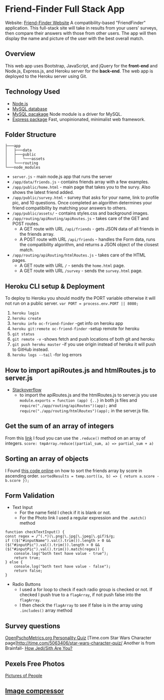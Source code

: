 # Friend-Finder Full Stack App
Website: [Friend-Finder Website](https://oc-friend-finder.herokuapp.com)
A compatibility-based "FriendFinder" application. This full-stack site will take in results from your users' surveys, then compare their answers with those from other users. The app will then display the name and picture of the user with the best overall match.

## Overview
This web app uses Bootstrap, JavaScript, and jQuery for the **front-end** and Node.js, Express.js, and Heroku server for the **back-end**. The web app is deployed to the Heroku server using Git.

## Technology Used
* [Node.js](https://nodejs.org/)
* [MySQL database](https://www.mysql.com/)
* [MySQL pacakage](https://www.npmjs.com/package/mysql) Node module is a driver for MySQL. 
* [Express package](https://www.npmjs.com/package/express) Fast, unopinionated, minimalist web framework.

## Folder Structure
```
├───app
│   ├───data
│   ├───public
│   │   └───assets
│   └───routing
└───node_modules
```
* `server.js` - main node.js app that runs the server
* `/app/data/friends.js` - contains friends array with a few examples.
* `/app/public/home.html` - main page that takes you to the survy. Also shows the latest friend added.
* `/app/public/survey.html` - survey that asks for your name, link to profile pic, and 10 questions. Once completed an algorithm determines your friend compatibility by matching your answers to others.
* `/app/public/assets/` - contains styles.css and background images.
* `/app/routing/apiRouting/apiRoutes.js` - takes care of the GET and POST routes.
    * A GET route with URL `/api/friends` - gets JSON data of all friends in the friends array.
    * A POST route with URL `/api/friends` - handles the Form data, runs the compatibility algorithm, and returns a JSON object of the closest match.
* `/app/routing/apiRouting/htmlRoutes.js` - takes care of the HTML pages.
    * A GET route with URL `/` - sends the `home.html` page.
    * A GET route with URL `/survey` - sends the `survey.html` page.

## Heroku CLI setup & Deployment
To deploy to Heroku you should modify the PORT variable otherwise it will not run on a public server.
`var PORT = process.env.PORT || 8080;`
1. `heroku login`
2. `heroku create`
3. `heroku info oc-friend-finder` -get info on heroku app
4. `heroku git:remote oc-friend-finder` -setup remote for heroku
5. `git status`
6. `git remote -v` -shows fetch and push locations of both git and heroku
7. `git push heroku master` -if you use origin instead of heroku it will push to GitHub instead.
8. `heroku logs --tail` -for log errors

## How to import apiRoutes.js and htmlRoutes.js to server.js
* [Stackoverflow](https://stackoverflow.com/questions/10090414/express-how-to-pass-app-instance-to-routes-from-a-different-file)
    * to import the apiRoutes.js and the htmlRoutes.js to server.js you use `module.exports = function (app) {..}` in both js files and `require("./app/routing/apiRoutes")(app);` and `require("./app/routing/htmlRoutes")(app);` in the server.js file.

## Get the sum of an array of integers
From this [link](https://www.w3resource.com/javascript-exercises/javascript-array-exercise-23.php) I foud you can use the `.reduce()` method on an array of integers.
`score: tmpArray.reduce((partial_sum, a) => partial_sum + a)`

## Sorting an array of objects
I Found [this code online](http://www.javascriptkit.com/javatutors/arraysort2.shtml) on how to sort the friends array by score in ascending order.
`sortedResults = temp.sort((a, b) => { return a.score - b.score });`

## Form Validation
* Text Input
    * For the name field I check if it is blank or not. 
    * For the Photo link I used a regular expression and the `.match()` method
```
function checkTextInput() {
const regex = /^(.*)(\.png|\.jpg|\.jpeg|\.gif)$/g;
if (($("#inputName").val().trim()).length > 0 && ($("#inputPic").val().trim()).length > 0 && ($("#inputPic").val().trim()).match(regex)) {
    console.log("both text have value - true");
    return true;
} else {
    console.log("both text have value - false");
    return false;
}
```
* Radio Buttons
    * I used a for loop to check if each radio group is checked or not. If checked I push true to a `flagArray`, if not push false into the `flagArray`.
    * I then check the `flagArray` to see if false is in the array using `.includes()` array method


## Survey questions
[OpenPschoMetrics.org Personality Quiz](https://openpsychometrics.org/printable/big-five-personality-test.pdf)
[Time.com Star Wars Character page]http://time.com/5063406/star-wars-character-quiz/
Another is from Brainfall- [How Jedi/Sith Are You?](https://brainfall.com/quizzes/how-jedi-sith-are-you/)

## Pexels Free Photos
[Pictures of People](https://www.pexels.com/photo/time-lapse-photography-of-people-walking-on-pedestrian-lane-842339/)

## [Image compressor](https://imagecompressor.com/)
